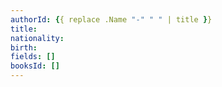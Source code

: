 ```yaml
---
authorId: {{ replace .Name "-" " " | title }}
title: 
nationality:
birth:
fields: []
booksId: []
---
```

